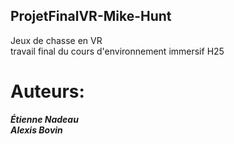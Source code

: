 ## ProjetFinalVR-Mike-Hunt
­Jeux de chasse en VR  
travail final du cours d'environnement immersif H25   
# Auteurs:  
**_Étienne Nadeau_**  
**_Alexis Bovin_**

